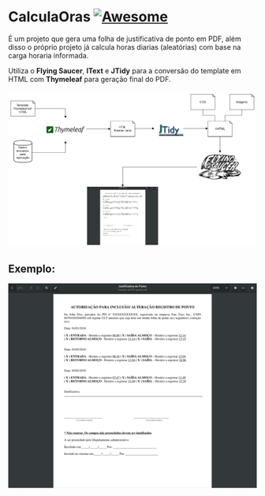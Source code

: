 # CalculaOras [![Awesome](https://cdn.rawgit.com/sindresorhus/awesome/d7305f38d29fed78fa85652e3a63e154dd8e8829/media/badge.svg)](https://github.com/Gaboso/CalculaOras)

É um projeto que gera uma folha de justificativa de ponto em PDF, além disso o próprio projeto já calcula horas diarias (aleatórias) com base na carga horaria informada.

Utiliza o __Flying Saucer__, __IText__ e __JTidy__ para a conversão do template em HTML com __Thymeleaf__ para geração final do PDF.

![Diagram of execution](img/diagram.png "Diagrama de execução")


## Exemplo:

![Image of PDF](img/screenshot.png "PDF Gerado")


